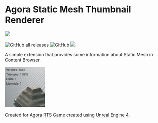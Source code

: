 # Agora Static Mesh Thumbnail Renderer

[<img src="https://img.shields.io/website?label=Become%20a%20&up_message=Patron&url=https%3A%2F%2Fwww.patreon.com%2Fryanjon2040">](http://patreon.com/ryanjon2040)

![GitHub all releases](https://img.shields.io/github/downloads/ryanjon2040/AgoraStaticMeshThumbnailRenderer/total?label=Total%20Downloads) ![GitHub](https://img.shields.io/github/license/ryanjon2040/AgoraStaticMeshThumbnailRenderer?label=License) [<img src="https://img.shields.io/twitter/follow/ryanjon2040?style=social">](http://twitter.com/ryanjon2040)

A simple extension that provides some information about Static Mesh in Content Browser. 

![Example](/Resources/Icon128.png)

Created for [Agora RTS Game](https://www.patreon.com/ryanjon2040) created using [Unreal Engine 4](https://www.unrealengine.com).
